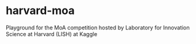 # harvard-moa
Playground for the MoA competition hosted by Laboratory for Innovation Science at Harvard (LISH) at Kaggle
